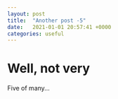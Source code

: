 ```yaml
---
layout: post
title:  "Another post -5"
date:   2021-01-01 20:57:41 +0000
categories: useful
---
```

 # Well, not very

Five of many...
